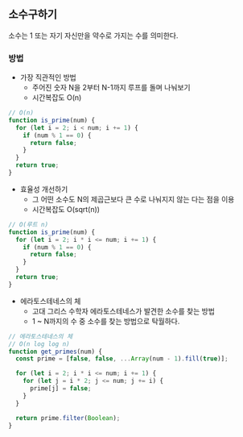 ## 소수구하기

소수는 1 또는 자기 자신만을 약수로 가지는 수를 의미한다.

### 방법

- 가장 직관적인 방법
  - 주어진 숫자 N을 2부터 N-1까지 루프를 돌며 나눠보기
  - 시간복잡도 O(n)

```jsx
// O(n)
function is_prime(num) {
  for (let i = 2; i < num; i += 1) {
    if (num % 1 == 0) {
      return false;
    }
  }
  return true;
}
```

- 효율성 개선하기
  - 그 어떤 소수도 N의 제곱근보다 큰 수로 나눠지지 않는 다는 점을 이용
  - 시간복잡도 O(sqrt(n))

```jsx
// O(루트 n)
function is_prime(num) {
  for (let i = 2; i * i <= num; i += 1) {
    if (num % 1 == 0) {
      return false;
    }
  }
  return true;
}
```

- 에라토스테네스의 체
  - 고대 그리스 수학자 에라토스테네스가 발견한 소수를 찾는 방법
  - 1 ~ N까지의 수 중 소수를 찾는 방법으로 탁월하다.

```jsx
// 에라토스테네스의 체
// O(n log log n)
function get_primes(num) {
  const prime = [false, false, ...Array(num - 1).fill(true)];

  for (let i = 2; i * i <= num; i += 1) {
    for (let j = i * 2; j <= num; j += i) {
      prime[j] = false;
    }
  }

  return prime.filter(Boolean);
}
```
